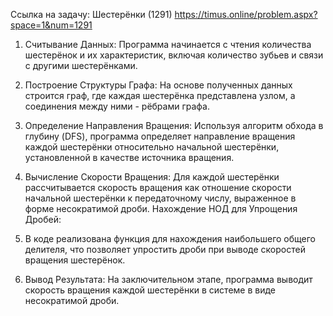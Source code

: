 Ссылка на задачу: Шестерёнки (1291) https://timus.online/problem.aspx?space=1&num=1291

1. Считывание Данных:
Программа начинается с чтения количества шестерёнок и их характеристик, 
включая количество зубьев и связи с другими шестерёнками.

2. Построение Структуры Графа:
На основе полученных данных строится граф, где каждая шестерёнка представлена узлом, 
а соединения между ними - рёбрами графа.

3. Определение Направления Вращения:
Используя алгоритм обхода в глубину (DFS), программа определяет направление вращения 
каждой шестерёнки относительно начальной шестерёнки, установленной в качестве источника вращения.

4. Вычисление Скорости Вращения:
Для каждой шестерёнки рассчитывается скорость вращения как отношение скорости начальной шестерёнки
к передаточному числу, выраженное в форме несократимой дроби.
Нахождение НОД для Упрощения Дробей:

5. В коде реализована функция для нахождения наибольшего общего делителя, что 
позволяет упростить дроби при выводе скоростей вращения шестерёнок.

6. Вывод Результата:
На заключительном этапе, программа выводит скорость вращения каждой шестерёнки в системе 
в виде несократимой дроби.
